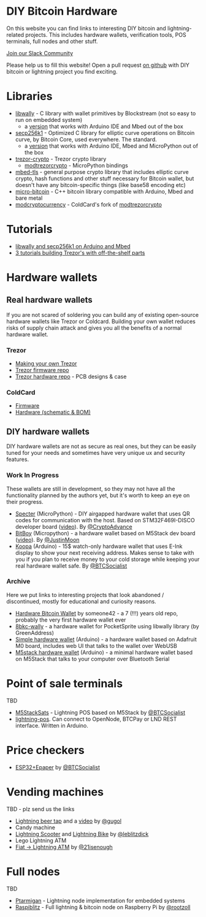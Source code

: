 # DIY Bitcoin Hardware

On this website you can find links to interesting DIY bitcoin and lightning-related projects. This includes hardware wallets, verification tools, POS terminals, full nodes and other stuff.

[Join our Slack Community](https://join.slack.com/t/diybitcoinhardware/shared_invite/enQtNzQyNTI0MzMxNTIzLWQzNTA4N2UyNjliZTNmZTUxYjRhNDI2NjhmZmFkNDE2ZmIyNzc4ZjFiNmMyYmQ1MTM4YTFiN2RlMTQ1OGRiYWE)

Please help us to fill this website! Open a pull request [on github](https://github.com/diybitcoinhardware/diybitcoinhardware.github.io) with DIY bitcoin or lightning project you find exciting.

# Libraries

- [libwally](https://github.com/ElementsProject/libwally-core/) - C library with wallet primitives by Blockstream (not so easy to run on embedded system)
	- a [version](https://github.com/diybitcoinhardware/libwally-embedded) that works with Arduino IDE and Mbed out of the box
- [secp256k1](https://github.com/bitcoin-core/secp256k1/) - Optimized C library for elliptic curve operations on Bitcoin curve, by Bitcoin Core, used everywhere. The standard.
	- a [version](https://github.com/diybitcoinhardware/secp256k1-embedded) that works with Arduino IDE, Mbed and MicroPython out of the box
- [trezor-crypto](https://github.com/trezor/trezor-firmware/tree/master/crypto) - Trezor crypto library
    - [modtrezorcrypto](https://github.com/trezor/trezor-firmware/tree/master/core/embed/extmod/modtrezorcrypto) - MicroPython bindings
- [mbed-tls](https://github.com/ARMmbed/mbedtls) - general purpose crypto library that includes elliptic curve crypto, hash functions and other stuff necessary for Bitcoin wallet, but doesn't have any bitcoin-specific things (like base58 encoding etc)
- [micro-bitcoin](https://github.com/micro-bitcoin/uBitcoin) - C++ bitcoin library compatible with Arduino, Mbed and bare metal
- [modcryptocurrency](https://github.com/Coldcard/modcryptocurrency) - ColdCard's fork of [modtrezorcrypto](https://github.com/trezor/trezor-firmware/tree/master/core/embed/extmod/modtrezorcrypto)

# Tutorials

- [libwally and secp256k1 on Arduino and Mbed](./libwally_arduino.md)
- [3 tutorials building Trezor's with off-the-shelf parts](https://mcudev.github.io/)

# Hardware wallets

## Real hardware wallets

If you are not scared of soldering you can build any of existing open-source hardware wallets like Trezor or Coldcard. Building your own wallet reduces risks of supply chain attack and gives you all the benefits of a normal hardware wallet.

### Trezor

- [Making your own Trezor](https://www.instructables.com/id/Making-My-Own-Trezor-Crypto-Hardware-Wallet/)
- [Trezor firmware repo](https://github.com/trezor/trezor-firmware)
- [Trezor hardware repo](https://github.com/trezor/trezor-hw) - PCB designs & case

### ColdCard

- [Firmware](https://github.com/Coldcard/firmware)
- [Hardware (schematic & BOM)](https://github.com/Coldcard/firmware/tree/master/hardware)

## DIY hardware wallets

DIY hardware wallets are not as secure as real ones, but they can be easily tuned for your needs and sometimes have very unique ux and security features.

### Work In Progress

These wallets are still in development, so they may not have all the functionality planned by the authors yet, but it's worth to keep an eye on their progress.

- [Specter](https://github.com/cryptoadvance/specter-diy) (MicroPython) - DIY airgapped hardware wallet that uses QR codes for communication with the host. Based on STM32F469I-DISCO developer board ([video](https://twitter.com/StepanSnigirev/status/1168923849699876881)). By [@CryptoAdvance](https://twitter.com/CryptoAdvance)
- [BitBoy](https://github.com/justinmoon/bitboy) (Micropython) - a hardware wallet based on M5Stack dev board ([video](https://twitter.com/_JustinMoon_/status/1168991333970829314)). By [@JustinMoon](https://twitter.com/_JustinMoon_)
- [Koopa](https://github.com/arcbtc/koopa) (Arduino) - 15$ watch-only hardware wallet that uses E-Ink display to show your next receiving address. Makes sense to take with you if you plan to receive money to your cold storage while keeping your real hardware wallet safe. By [@BTCSocialist](https://twitter.com/BTCSocialist)

### Archive

Here we put links to interesting projects that look abandoned / discontinued, mostly for educational and curiosity reasons.

- [Hardware Bitcoin Wallet](https://github.com/someone42/hardware-bitcoin-wallet) by someone42 - a 7 (!!!) years old repo, probably the very first hardware wallet ever
- [8bkc-wally](https://github.com/greenaddress/8bkc-wally/) - a hardware wallet for PocketSprite using libwally library (by GreenAddress)
- [Simple hardware wallet](https://github.com/arduino-bitcoin/simple_hardware_wallet) (Arduino) - a hardware wallet based on Adafruit M0 board, includes web UI that talks to the wallet over WebUSB
- [M5stack hardware wallet](https://github.com/stepansnigirev/m5stack_hardware_wallet) (Arduino) - a minimal hardware wallet based on M5Stack that talks to your computer over Bluetooth Serial

# Point of sale terminals

TBD

- [M5StackSats](https://github.com/arcbtc/M5StackSats) - Lightning POS based on M5Stack by [@BTCSocialist](https://twitter.com/BTCSocialist)
- [lightning-pos](https://github.com/ksedgwic/lightning-pos). Can connect to OpenNode, BTCPay or LND REST interface. Written in Arduino.

# Price checkers

- [ESP32+Epaper](https://github.com/arcbtc/epaper-btc-price-fetcher) by [@BTCSocialist](https://twitter.com/BTCSocialist)

# Vending machines

TBD - plz send us the links

- [Lightning beer tap](https://github.com/puzzle/lightning-beer-tap) and a [video](https://www.youtube.com/watch?v=S0sYInAOZUI) by [@gugol](https://twitter.com/gugol)
- Candy machine
- [Lightning Scooter](https://github.com/leblitzdick/lightning-scooter) and [Lightning Bike](https://github.com/leblitzdick/lightning-bike) by [@leblitzdick](https://twitter.com/leblitzdick)
- Lego Lightning ATM
- [Fiat -> Lightning ATM](https://github.com/21isenough/LightningATM) by [@21isenough](https://twitter.com/21isenough)

# Full nodes

TBD

- [Ptarmigan](https://github.com/nayutaco/ptarmigan) - Lightning node implementation for embedded systems
- [Raspiblitz](https://github.com/rootzoll/raspiblitz) - Full lightning & bitcoin node on Raspberry Pi by [@rootzoll](https://twitter.com/rootzoll)

